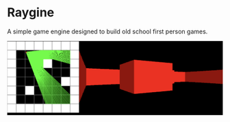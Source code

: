 # Raygine

A simple game engine designed to build old school first person games.

<p align="center">
    <img src="readme-imgs/alpha.png">
<p\>

